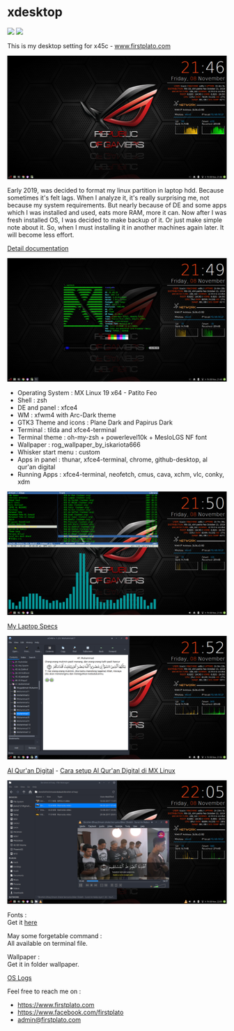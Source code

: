 # xdesktop
<img src="https://img.shields.io/github/license/ipang-dwi/xdesktop.svg" /> <img src="https://img.shields.io/badge/lab-firstplato.com-red.svg" />

This is my desktop setting for x45c - www.firstplato.com

<img src="https://raw.githubusercontent.com/ipang-dwi/xdesktop/master/img/19/1.png"/>

Early 2019, was decided to format my linux partition in laptop hdd. Because  sometimes it's felt lags. When I analyze it, it's really surprising me, not because my system requirements. But nearly because of DE and some apps which I was installed and used, eats more RAM, more it can. Now after I was fresh installed OS, I was decided to make backup of it. Or just make simple note about it. So, when I must installing it in another machines again later. It will become less effort.

[Detail documentation](https://github.com/ipang-dwi/xdesktop/wiki)

<img src="https://raw.githubusercontent.com/ipang-dwi/xdesktop/master/img/19/2.png"/>

- Operating System : MX Linux 19 x64 - Patito Feo
- Shell : zsh
- DE and panel : xfce4
- WM : xfwm4 with Arc-Dark theme
- GTK3 Theme and icons : Plane Dark and Papirus Dark
- Terminal : tilda and xfce4-terminal
- Terminal theme : oh-my-zsh + powerlevel10k + MesloLGS NF font
- Wallpaper : rog_wallpaper_by_iskariota666
- Whisker start menu : custom
- Apps in panel : thunar, xfce4-terminal, chrome, github-desktop, al qur'an digital
- Running Apps : xfce4-terminal, neofetch, cmus, cava, xchm, vlc, conky, xdm

<img src="https://raw.githubusercontent.com/ipang-dwi/xdesktop/master/img/19/3.png"/>

[My Laptop Specs](https://github.com/ipang-dwi/xdesktop/wiki/My-Laptop-Specs)

<img src="https://raw.githubusercontent.com/ipang-dwi/xdesktop/master/img/19/4.png"/>

[Al Qur'an Digital](https://drive.google.com/open?id=1K0BzQxv2eqzni4QPmWRGcZm2uVWqBAsb) - [Cara setup Al Qur'an Digital di MX Linux](https://github.com/ipang-dwi/xdesktop/wiki/Cara-setup-Al-Qur'an-Digital-di-MX-Linux)

<img src="https://raw.githubusercontent.com/ipang-dwi/xdesktop/master/img/19/5.png"/>

Fonts :
<br>Get it [here](https://github.com/ipang-dwi/xfonts)

May some forgetable command :
<br>All available on terminal file.

Wallpaper :
<br>Get it in folder wallpaper.

[OS Logs](https://github.com/ipang-dwi/xdesktop/wiki/OS-Logs)

Feel free to reach me on :
- https://www.firstplato.com
- https://www.facebook.com/firstplato
- admin@firstplato.com
